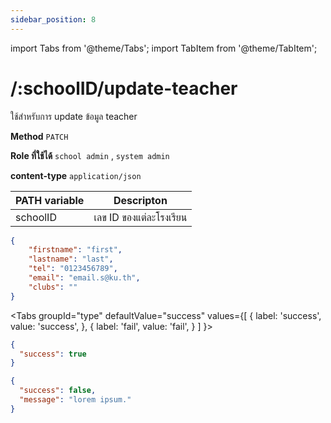 ```yaml
---
sidebar_position: 8
---
```


import Tabs from '@theme/Tabs';
import TabItem from '@theme/TabItem';

# /:schoolID/update-teacher


ใช้สำหรับการ update ข้อมูล teacher

**Method** `PATCH`

**Role ที่ใช้ได้** `school admin` , `system admin`

**content-type** `application/json`

|PATH variable |Descripton|
|-----|--------|
|schoolID|เลข ID ของแต่ละโรงเรียน |

```json title="Request"
{
    "firstname": "first",
    "lastname": "last",
    "tel": "0123456789",
    "email": "email.s@ku.th",
    "clubs": ""
}
```

<Tabs
  groupId="type"
  defaultValue="success"
  values={[
    { label: 'success', value: 'success', },
    { label: 'fail', value: 'fail', }
  ]
}>

<TabItem value="success">

```json title="Response"
{
  "success": true
}
```
</TabItem>

<TabItem value="fail">

```json title="Response"
{
  "success": false,
  "message": "lorem ipsum."
}
```
</TabItem>

</Tabs>